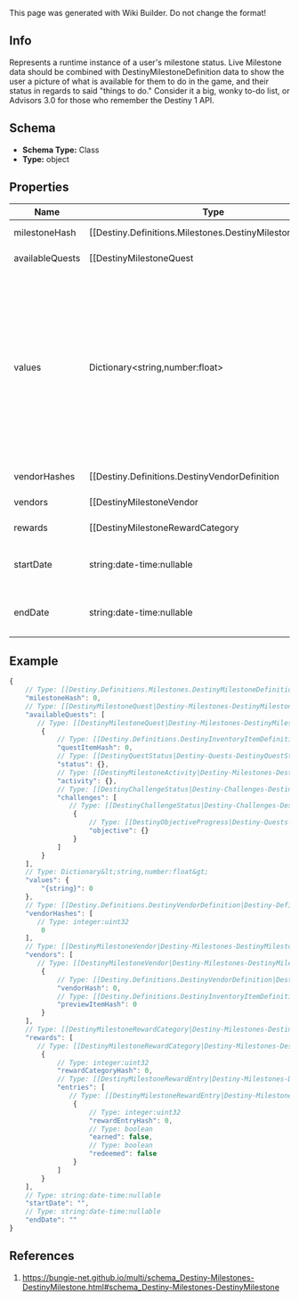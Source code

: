 <span class="wiki-builder">This page was generated with Wiki Builder. Do not change the format!</span>

## Info
Represents a runtime instance of a user's milestone status. Live Milestone data should be combined with DestinyMilestoneDefinition data to show the user a picture of what is available for them to do in the game, and their status in regards to said &quot;things to do.&quot; Consider it a big, wonky to-do list, or Advisors 3.0 for those who remember the Destiny 1 API.

## Schema
* **Schema Type:** Class
* **Type:** object

## Properties
Name | Type | Description
---- | ---- | -----------
milestoneHash | [[Destiny.Definitions.Milestones.DestinyMilestoneDefinition|Destiny-Definitions-Milestones-DestinyMilestoneDefinition]]:integer:uint32 | The unique identifier for the Milestone. Use it to look up the DestinyMilestoneDefinition, so you can combine the other data in this contract with static definition data.
availableQuests | [[DestinyMilestoneQuest|Destiny-Milestones-DestinyMilestoneQuest]][] | Indicates what quests are available for this Milestone. Usually this will be only a single Quest, but some quests have multiple available that you can choose from at any given time. All possible quests for a milestone can be found in the DestinyMilestoneDefinition, but they must be combined with this Live data to determine which one(s) are actually active right now. It is possible for Milestones to not have any quests.
values | Dictionary&lt;string,number:float&gt; | Milestones may have arbitrary key/value pairs associated with them, for data that users will want to know about but that doesn't fit neatly into any of the common components such as Quests. A good example of this would be - if this existed in Destiny 1 - the number of wins you currently have on your Trials of Osiris ticket. Looking in the DestinyMilestoneDefinition, you can use the string identifier of this dictionary to look up more info about the value, including localized string content for displaying the value. The value in the dictionary is the floating point number. The definition will tell you how to format this number.
vendorHashes | [[Destiny.Definitions.DestinyVendorDefinition|Destiny-Definitions-DestinyVendorDefinition]]:integer:uint32[] | A milestone may have one or more active vendors that are &quot;related&quot; to it (that provide rewards, or that are the initiators of the Milestone). I already regret this, even as I'm typing it. [I told you I'd regret this] You see, sometimes a milestone may be directly correlated with a set of vendors that provide varying tiers of rewards. The player may not be able to interact with one or more of those vendors. This will return the hashes of the Vendors that the player *can* interact with, allowing you to show their current inventory as rewards or related items to the Milestone or its activities. Before we even use it, it's already deprecated! How much of a bummer is that? We need more data.
vendors | [[DestinyMilestoneVendor|Destiny-Milestones-DestinyMilestoneVendor]][] | Replaces vendorHashes, which I knew was going to be trouble the day it walked in the door. This will return not only what Vendors are active and relevant to the activity (in an implied order that you can choose to ignore), but also other data - for example, if the Vendor is featuring a specific item relevant to this event that you should show with them.
rewards | [[DestinyMilestoneRewardCategory|Destiny-Milestones-DestinyMilestoneRewardCategory]][] | If the entity to which this component is attached has known active Rewards for the player, this will detail information about those rewards, keyed by the RewardEntry Hash. (See DestinyMilestoneDefinition for more information about Reward Entries) Note that these rewards are not for the Quests related to the Milestone. Think of these as &quot;overview/checklist&quot; rewards that may be provided for Milestones that may provide rewards for performing a variety of tasks that aren't under a specific Quest.
startDate | string:date-time:nullable | If known, this is the date when the event last began or refreshed. It will only be populated for events with fixed and repeating start and end dates.
endDate | string:date-time:nullable | If known, this is the date when the event will next end or repeat. It will only be populated for events with fixed and repeating start and end dates.

## Example
```javascript
{
    // Type: [[Destiny.Definitions.Milestones.DestinyMilestoneDefinition|Destiny-Definitions-Milestones-DestinyMilestoneDefinition]]:integer:uint32
    "milestoneHash": 0,
    // Type: [[DestinyMilestoneQuest|Destiny-Milestones-DestinyMilestoneQuest]][]
    "availableQuests": [
       // Type: [[DestinyMilestoneQuest|Destiny-Milestones-DestinyMilestoneQuest]]
        {
            // Type: [[Destiny.Definitions.DestinyInventoryItemDefinition|Destiny-Definitions-DestinyInventoryItemDefinition]]:integer:uint32
            "questItemHash": 0,
            // Type: [[DestinyQuestStatus|Destiny-Quests-DestinyQuestStatus]]
            "status": {},
            // Type: [[DestinyMilestoneActivity|Destiny-Milestones-DestinyMilestoneActivity]]
            "activity": {},
            // Type: [[DestinyChallengeStatus|Destiny-Challenges-DestinyChallengeStatus]][]
            "challenges": [
               // Type: [[DestinyChallengeStatus|Destiny-Challenges-DestinyChallengeStatus]]
                {
                    // Type: [[DestinyObjectiveProgress|Destiny-Quests-DestinyObjectiveProgress]]
                    "objective": {}
                }
            ]
        }
    ],
    // Type: Dictionary&lt;string,number:float&gt;
    "values": {
        "{string}": 0
    },
    // Type: [[Destiny.Definitions.DestinyVendorDefinition|Destiny-Definitions-DestinyVendorDefinition]]:integer:uint32[]
    "vendorHashes": [
       // Type: integer:uint32
        0
    ],
    // Type: [[DestinyMilestoneVendor|Destiny-Milestones-DestinyMilestoneVendor]][]
    "vendors": [
       // Type: [[DestinyMilestoneVendor|Destiny-Milestones-DestinyMilestoneVendor]]
        {
            // Type: [[Destiny.Definitions.DestinyVendorDefinition|Destiny-Definitions-DestinyVendorDefinition]]:integer:uint32
            "vendorHash": 0,
            // Type: [[Destiny.Definitions.DestinyInventoryItemDefinition|Destiny-Definitions-DestinyInventoryItemDefinition]]:integer:uint32:nullable
            "previewItemHash": 0
        }
    ],
    // Type: [[DestinyMilestoneRewardCategory|Destiny-Milestones-DestinyMilestoneRewardCategory]][]
    "rewards": [
       // Type: [[DestinyMilestoneRewardCategory|Destiny-Milestones-DestinyMilestoneRewardCategory]]
        {
            // Type: integer:uint32
            "rewardCategoryHash": 0,
            // Type: [[DestinyMilestoneRewardEntry|Destiny-Milestones-DestinyMilestoneRewardEntry]][]
            "entries": [
               // Type: [[DestinyMilestoneRewardEntry|Destiny-Milestones-DestinyMilestoneRewardEntry]]
                {
                    // Type: integer:uint32
                    "rewardEntryHash": 0,
                    // Type: boolean
                    "earned": false,
                    // Type: boolean
                    "redeemed": false
                }
            ]
        }
    ],
    // Type: string:date-time:nullable
    "startDate": "",
    // Type: string:date-time:nullable
    "endDate": ""
}

```

## References
1. https://bungie-net.github.io/multi/schema_Destiny-Milestones-DestinyMilestone.html#schema_Destiny-Milestones-DestinyMilestone

